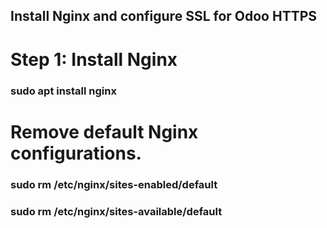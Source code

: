 ## Install Nginx and configure SSL for Odoo  HTTPS
# Step 1: Install Nginx
### sudo apt install nginx
# Remove default Nginx configurations.
### sudo rm /etc/nginx/sites-enabled/default
### sudo rm /etc/nginx/sites-available/default


